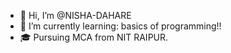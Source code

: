 - 👋 Hi, I’m @NISHA-DAHARE
- 🌱 I’m currently learning: basics of programming!!
- 🎓  Pursuing MCA from NIT RAIPUR. 

<!---
NISHA-DAHARE/NISHA-DAHARE is a ✨ special ✨ repository because its `README.md` (this file) appears on your GitHub profile.
You can click the Preview link to take a look at your changes.
--->
